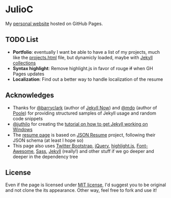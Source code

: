 # JulioC

My [personal website](http://julioc.me/) hosted on GitHub Pages.

## TODO List

* __Portfolio__: eventually I want be able to have a list of my projects, much like the [projects.html](projects.html) file, but dynamicly loaded, maybe with [Jekyll collections](http://jekyllrb.com/docs/collections/)
* __Syntax highlight__: Remove highlight.js in favor of rouge ~~if~~ when GH Pages updates
* __Localization__: Find out a better way to handle localization of the resume

## Acknowledges

* Thanks for [@barryclark](https://github.com/barryclark) (author of [Jekyll Now](https://github.com/barryclark/jekyll-now)) and [@mdo](https://github.com/mdo) (author of [Poole](https://github.com/poole/poole)) for providing structured samples of Jekyll usage and random code snippets
* [@juthilo](https://github.com/juthilo) for creating the [tutorial on how to get Jekyll working on Windows](http://jekyll-windows.juthilo.com/)
* The [resume page](_includes/resume.html) is based on [JSON Resume](http://jsonresume.org/) project, following their JSON schema (at least I hope so)
* This page also uses [Twitter Bootstrap](http://getbootstrap.com/), [jQuery](http://jquery.org/), [highlight.js](https://highlightjs.org/), [Font-Awesome](http://fortawesome.github.io/Font-Awesome/), [Sass](http://sass-lang.com/), [Jekyll](jekyllrb.com) (really!) and other stuff if we go deeper and deeper in the dependency tree

## License

Even if the page is licensed under [MIT license](LICENSE.md), I'd suggest you to be original and not clone the its appearance. Other way, feel free to fork and use it!

